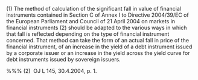 (1) The method of calculation of the significant fall in value of financial instruments contained in Section C of Annex I to Directive 2004/39/EC of the European Parliament and Council of 21 April 2004 on markets in financial instruments (2) should be adapted to the various ways in which that fall is reflected depending on the type of financial instrument concerned. That method can take the form of an actual fall in price of the financial instrument, of an increase in the yield of a debt instrument issued by a corporate issuer or an increase in the yield across the yield curve for debt instruments issued by sovereign issuers.

%%% (2)  OJ L 145, 30.4.2004, p. 1.